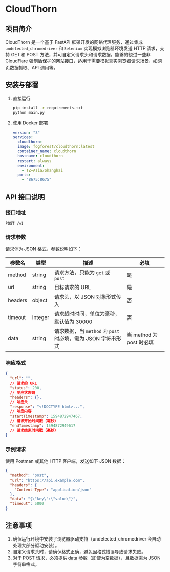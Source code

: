 # CloudThorn

## 项目简介

CloudThorn 是一个基于 FastAPI 框架开发的网络代理服务，通过集成 `undetected_chromedriver` 和 `Selenium` 实现模拟浏览器环境发送
HTTP 请求，支持 GET 和 POST 方法，并可自定义请求头和请求数据。能够的绕过一些非 CloudFlare
强制盾保护的网站接口，适用于需要模拟真实浏览器请求场景，如网页数据抓取、API 调用等。

## 安装与部署

1. 直接运行

   ```bash
   pip install -r requirements.txt
   python main.py
   ```


2. 使用 Docker 部署

   ```yaml
   version: "3"
   services:
     cloudthorn:
     image: fogforest/cloudthorn:latest
     container_name: cloudthorn
     hostname: cloudthorn
     restart: always
     environment:
       - TZ=Asia/Shanghai
     ports:
       - "8675:8675"
   ```

## API 接口说明

### 接口地址

`POST /v1`

### 请求参数

请求体为 JSON 格式，参数说明如下：

| 参数名     | 类型      | 描述                                         | 必填                  |
|---------|---------|--------------------------------------------|---------------------|
| method  | string  | 请求方法，只能为 `get` 或 `post`                    | 是                   |
| url     | string  | 目标请求的 URL                                  | 是                   |
| headers | object  | 请求头，以 JSON 对象形式传入                          | 否                   |
| timeout | integer | 请求超时时间，单位为毫秒，默认值为 30000                    | 否                   |
| data    | string  | 请求数据，当 `method` 为 `post` 时必填，需为 JSON 字符串形式 | 当 method 为 post 时必填 |

### 响应格式

```json
{
  "url": "",
  // 请求的 URL
  "status": 200,
  // 响应状态码
  "headers": {},
  // 响应头
  "response": "<!DOCTYPE html>...",
  // 响应内容
  "startTimestamp": 1594872947467,
  // 请求开始时间戳（毫秒）
  "endTimestamp": 1594872949617
  // 请求结束时间戳（毫秒）
}
```

### 示例请求

使用 Postman 或其他 HTTP 客户端，发送如下 JSON 数据：

```json
{
  "method": "post",
  "url": "https://api.example.com",
  "headers": {
    "Content-Type": "application/json"
  },
  "data": "{\"key\":\"value\"}",
  "timeout": 5000
}
```

## 注意事项

1. 确保运行环境中安装了浏览器驱动支持（undetected_chromedriver 会自动处理大部分驱动安装）。
2. 自定义请求头时，请确保格式正确，避免因格式错误导致请求失败。
3. 对于 POST 请求，必须提供 data 参数（即使为空数据），且数据需为 JSON 字符串格式。

